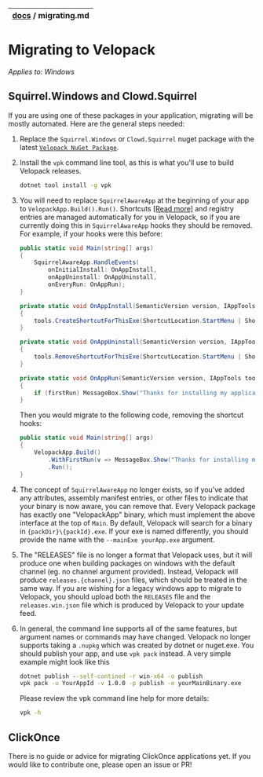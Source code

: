 | [docs](.) / migrating.md |
|:---|

# Migrating to Velopack
*Applies to: Windows*

## Squirrel.Windows and Clowd.Squirrel
If you are using one of these packages in your application, migrating will be mostly automated. Here are the general steps needed:

1. Replace the `Squirrel.Windows` or `Clowd.Squirrel` nuget package with the latest [`Velopack NuGet Package`](https://www.nuget.org/packages/velopack).

0. Install the `vpk` command line tool, as this is what you'll use to build Velopack releases.
   ```cmd
   dotnet tool install -g vpk
   ```

0. You will need to replace `SquirrelAwareApp` at the beginning of your app to `VelopackApp.Build().Run()`. Shortcuts [[Read more]](shortcuts.md) and registry entries are managed automatically for you in Velopack, so if you are currently doing this in `SquirrelAwareApp` hooks they should be removed. For example, if your hooks were this before:
   ```cs
   public static void Main(string[] args)
   {
       SquirrelAwareApp.HandleEvents(
           onInitialInstall: OnAppInstall,
           onAppUninstall: OnAppUninstall,
           onEveryRun: OnAppRun);
   }
   
   private static void OnAppInstall(SemanticVersion version, IAppTools tools)
   {
       tools.CreateShortcutForThisExe(ShortcutLocation.StartMenu | ShortcutLocation.Desktop);
   }
   
   private static void OnAppUninstall(SemanticVersion version, IAppTools tools)
   {
       tools.RemoveShortcutForThisExe(ShortcutLocation.StartMenu | ShortcutLocation.Desktop);
   }
   
   private static void OnAppRun(SemanticVersion version, IAppTools tools, bool firstRun)
   {
       if (firstRun) MessageBox.Show("Thanks for installing my application!");
   }
   ```
   Then you would migrate to the following code, removing the shortcut hooks:
   ```cs
   public static void Main(string[] args)
   {
       VelopackApp.Build()
           .WithFirstRun(v => MessageBox.Show("Thanks for installing my application!"))
           .Run();
   }
   ```

0. The concept of `SquirrelAwareApp` no longer exists, so if you've added any attributes, assembly manifest entries, or other files to indicate that your binary is now aware, you can remove that. Every Velopack package has exactly one "VelopackApp" binary, which must implement the above interface at the top of `Main`. By default, Velopack will search for a binary in `{packDir}\{packId}.exe`. If your exe is named differently, you should provide the name with the `--mainExe yourApp.exe` argument.

0. The "RELEASES" file is no longer a format that Velopack uses, but it will produce one when building packages on windows with the default channel (eg. no channel argument provided). Instead, Velopack will produce `releases.{channel}.json` files, which should be treated in the same way. If you are wishing for a legacy windows app to migrate to Velopack, you should upload both the `RELEASES` file and the `releases.win.json` file which is produced by Velopack to your update feed.

0. In general, the command line supports all of the same features, but argument names or commands may have changed. Velopack no longer supports taking a `.nupkg` which was created by dotnet or nuget.exe. You should publish your app, and use `vpk pack` instead. A very simple example might look like this
   ```cmd
   dotnet publish --self-contined -r win-x64 -o publish
   vpk pack -u YourAppId -v 1.0.0 -p publish -e yourMainBinary.exe
   ```

   Please review the vpk command line help for more details:
   ```cmd
   vpk -h
   ```


## ClickOnce
There is no guide or advice for migrating ClickOnce applications yet. If you would like to contribute one, please open an issue or PR!